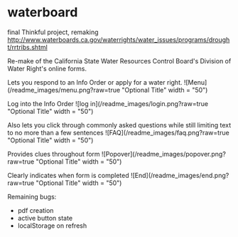# waterboard
final Thinkful project, remaking http://www.waterboards.ca.gov/waterrights/water_issues/programs/drought/rrtribs.shtml

Re-make of the California State Water Resources Control Board's Division of Water Right's online forms.

Lets you respond to an Info Order or apply for a water right.
![Menu](/readme_images/menu.png?raw=true "Optional Title" width = "50")

Log into the Info Order
![log in](/readme_images/login.png?raw=true "Optional Title" width = "50")

Also lets you click through commonly asked questions while still limiting text to no more than a few sentences
![FAQ](/readme_images/faq.png?raw=true "Optional Title" width = "50")

Provides clues throughout form
![Popover](/readme_images/popover.png?raw=true "Optional Title" width = "50")

Clearly indicates when form is completed
![End](/readme_images/end.png?raw=true "Optional Title" width = "50")

Remaining bugs:

- pdf creation
- active button state
- localStorage on refresh
